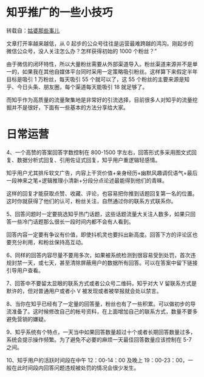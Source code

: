 # 知乎推广的一些小技巧

<!--
ID: c3fe7f1d-6258-443a-8aa4-c234749275b9
Status: publish
Date: 2018-06-17T07:01:00
Modified: 2020-05-16T11:40:36
wp_id: 369
-->

转载自：[姑婆那些事儿](https://mp.weixin.qq.com/s?__biz=MzAwMDA3ODc2NQ==&mid=2650452037&idx=2&sn=626e4f2d597e2664a9163ea99300449d&chksm=82e07687b597ff91f6d6d7e13f9621f2baafcfd58b076e4aa591e54679b5f2c5b302f131255a&mpshare=1&scene=1&srcid=120442SC5YQtAnPiRwsPpCpR#rd)

文章打开率越来越低，从 0 起步的公众号往往是运营最难跨越的鸿沟。刚起步的微信公众号，没人关注怎么办？怎样获得初始的 1000 个粉丝？”

由于微信的闭环特性，所以大量粉丝需要从外部渠道导入。粉丝渠道来源并不是单一的，如果我在其他自媒体平台同时采用一定策略吸引粉丝。这样算下来假定半年目标是吸引 1 万粉丝，每天吸引 55 个就可以了，这 55 个粉丝的主要来源是知乎、今日头条、朋友圈，每个渠道每天能吸引 18 就足够了。

而知乎作为高质量的流量聚集地是非常好的引流选择，目前很多人对知乎的流量挖掘并不是很好，下面有一些基本的方法分享给大家。

# 日常运营

4、一个高赞的答案回答字数控制在 800-1500 字左右，回答形式多采用图文式回复、数据分析式回复、引用佐证式回复，知乎用户重逻辑轻感情。

知乎用户尤其排斥软文广告，内容上干货价值+亲身经历+幽默风趣调侃语气+最后一段神来之笔+逻辑推理小清新+分段分点论述最能得到他们的青睐。

这样的回复才能获取点赞、收藏、评论，也容易把你推到话题回复第一名的位置。这时你就获得了他们的认可，粉丝关注，自然通过你的联系方式联系你。

5、回答问题时一定要挑选知乎热门话题，这些话题流量大关注人数多，如果只回答一些冷门话题那么很长一段时间内都不会有人看到。

回答内容一定要有争议有价值，即使抖机灵也要抖出新高度。回答下方的评论区也要充分利用，和粉丝保持高互动。

6、同样的回答内容尽量不要用多次，如果被系统检测到很容易受到处罚，首次违规封禁一天，或七天，甚至清除屏蔽用户的数据所有回答。可以在答案中留下链接引导用户查看。

7、回答中不要留太显眼的联系方式或者公众号二维码，知乎对大 V 留联系方式是默许的，但对普通用户或者小 V 被发现或者被举报就会处以禁言。

8、当你在知乎已经有了一定量的回答量，粉丝也有了一些积累。可以做初步的导流准备了。这时候修改自己的帐号资料，在上面增加自己的联系方式，数量不要多避免营销的嫌疑。

9、知乎系统有个特点，一天当中如果回答数量超过十个或者长期回答数量过多，系统会提示操作频繁。为了避免不必要的麻烦一天最佳回答数量应该控制在 5-7 之间。

10、知乎用户的活跃时间段在中午 12：00-14：00 及晚上 19：00-23：00，一般在此时间段内回答问题违规被处罚的情况会很少发生。